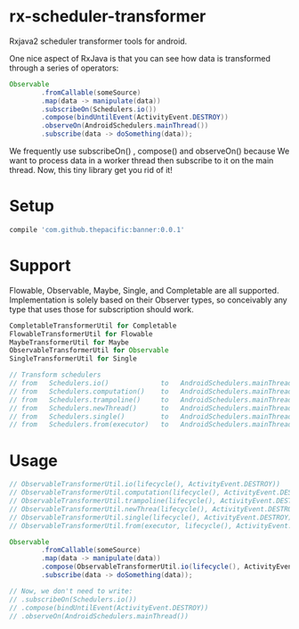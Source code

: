 # rx-scheduler-transformer
Rxjava2 scheduler transformer tools for android.

One nice aspect of RxJava is that you can see how data is transformed through a series of operators:
```java
Observable
        .fromCallable(someSource)
        .map(data -> manipulate(data))
        .subscribeOn(Schedulers.io())
        .compose(bindUntilEvent(ActivityEvent.DESTROY))
        .observeOn(AndroidSchedulers.mainThread())
        .subscribe(data -> doSomething(data));
```
We frequently use subscribeOn() , compose() and observeOn() because We want to process data in a worker thread then subscribe to it on the main thread. Now, this tiny library get you rid of it!

# Setup
```groovy
compile 'com.github.thepacific:banner:0.0.1'
```

# Support
Flowable, Observable, Maybe, Single, and Completable are all supported. Implementation is solely based on their Observer types, so conceivably any type that uses those for subscription should work.
```java
CompletableTransformerUtil for Completable
FlowableTransformerUtil for Flowable
MaybeTransformerUtil for Maybe
ObservableTransformerUtil for Observable
SingleTransformerUtil for Single

// Transform schedulers
// from   Schedulers.io()             to   AndroidSchedulers.mainThread()
// from   Schedulers.computation()    to   AndroidSchedulers.mainThread()
// from   Schedulers.trampoline()     to   AndroidSchedulers.mainThread()
// from   Schedulers.newThread()      to   AndroidSchedulers.mainThread()
// from   Schedulers.single()         to   AndroidSchedulers.mainThread()
// from   Schedulers.from(executor)   to   AndroidSchedulers.mainThread()

```
# Usage

```java
// ObservableTransformerUtil.io(lifecycle(), ActivityEvent.DESTROY))
// ObservableTransformerUtil.computation(lifecycle(), ActivityEvent.DESTROY))
// ObservableTransformerUtil.trampoline(lifecycle(), ActivityEvent.DESTROY))
// ObservableTransformerUtil.newThrea(lifecycle(), ActivityEvent.DESTROY))
// ObservableTransformerUtil.single(lifecycle(), ActivityEvent.DESTROY))
// ObservableTransformerUtil.from(executor, lifecycle(), ActivityEvent.DESTROY))

Observable
        .fromCallable(someSource)
        .map(data -> manipulate(data))
        .compose(ObservableTransformerUtil.io(lifecycle(), ActivityEvent.DESTROY))
        .subscribe(data -> doSomething(data));

// Now, we don't need to write:
// .subscribeOn(Schedulers.io())
// .compose(bindUntilEvent(ActivityEvent.DESTROY))
// .observeOn(AndroidSchedulers.mainThread())
```
